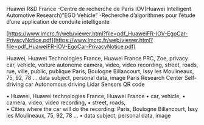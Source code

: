 Huawei R&D France -Centre de recherche de Paris IOV(Huawei Intelligent Automotive Research)”EGO Vehicle” -Recherche d’algorithmes pour l’étude d’une application de conduite intelligente

[https://www.lmcrc.fr/web/viewer.html?file=pdf_HuaweiFR-IOV-EgoCar-PrivacyNotice.pdf](https://www.lmcrc.fr/web/viewer.html?file=pdf_HuaweiFR-IOV-EgoCar-PrivacyNotice.pdf)

Huawei, Huawei Technologies France, Huawei France
PRC, Zoe, privacy
car, vehicle, voiture autonome
camera, video, video recording,
street, roads, rue, ville, public, publique
Paris, Boulogne Billancourt, Issy les Moulineaux, 75, 92, 78 …
data subject, personal data, image
Paris Research Center
Self-driving car
Autonomous driving
Lidar
Sensors
QR code

•	Huawei, Huawei technologies France, Huawei France
•	car, vehicle, 
•	camera, video, video recording, 
•	street, roads,  
•	Cities where the car will do the recording: Paris, Boulogne Billancourt, Issy les Moulineaux, 75, 92, 78 …
•	data subject, personal data, image
